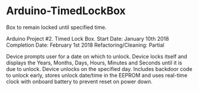# Arduino-TimedLockBox
Box to remain locked until specified time.

Arduino Project #2. Timed Lock Box.
Start Date: January 10th 2018
Completion Date: February 1st 2018
Refactoring/Cleaning: Partial

Device prompts user for a date on which to unlock.
Device locks itself and displays the Years, Months, Days, Hours, Minutes and Seconds until it is due to unlock.
Device unlocks on the specified day.
Includes backdoor code to unlock early, stores unlock date/time in the EEPROM and uses real-time clock with onboard battery to prevent reset on power down.
